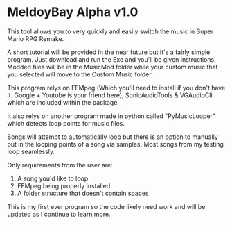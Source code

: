 # MeldoyBay Alpha v1.0

This tool allows you to very quickly and easily switch the music in Super Mario RPG Remake.

A short tutorial will be provided in the near future but it's a fairly simple program. Just download and run the Exe and you'll be given instructions. Modded files will be in the MusicMod folder while your custom music that you selected will move to the Custom Music folder

This program relys on FFMpeg (Which you'll need to install if you don't have it. Google + Youtube is your friend here), SonicAudioTools & VGAudioCli which are included within the package.

It also relys on another program made in python called "PyMusicLooper" which detects loop points for music files.

Songs will attempt to automatically loop but there is an option to manually put in the looping points of a song via samples. Most songs from my testing loop seamlessly.

Only requirements from the user are:
1. A song you'd like to loop
2. FFMpeg being properly installed
3. A folder structure that doesn't contain spaces

This is my first ever program so the code likely need work and will be updated as I continue to learn more. 
